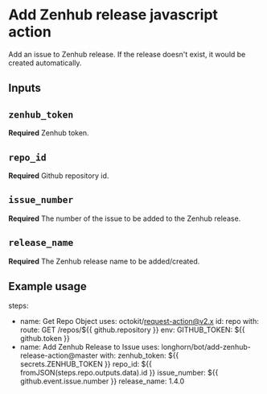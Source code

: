 # Add Zenhub release javascript action

Add an issue to Zenhub release. If the release doesn't exist, it would be created automatically.

## Inputs

## `zenhub_token`

**Required** Zenhub token.

## `repo_id`

**Required** Github repository id.

## `issue_number`

**Required** The number of the issue to be added to the Zenhub release.

## `release_name`

**Required** The Zenhub release name to be added/created.

## Example usage

steps:
  - name: Get Repo Object
    uses: octokit/request-action@v2.x
    id: repo
    with:
      route: GET /repos/${{ github.repository }}
    env:
      GITHUB_TOKEN: ${{ github.token }}
  - name: Add Zenhub Release to Issue
    uses: longhorn/bot/add-zenhub-release-action@master
    with:
      zenhub_token: ${{ secrets.ZENHUB_TOKEN }}
      repo_id: ${{ fromJSON(steps.repo.outputs.data).id }}
      issue_number: ${{ github.event.issue.number }}
      release_name: 1.4.0